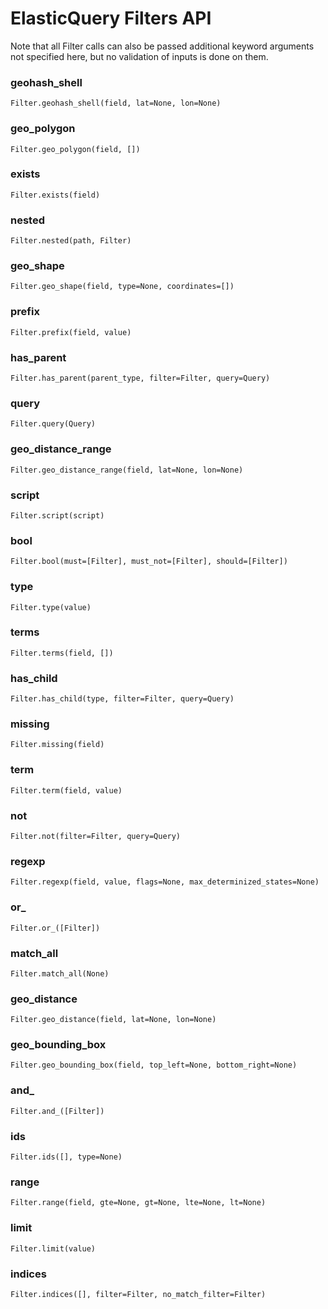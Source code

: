 # ElasticQuery Filters API

Note that all Filter calls can also be passed additional keyword arguments not specified here, but no validation of inputs is done on them.

### geohash_shell

`Filter.geohash_shell(field, lat=None, lon=None)`

### geo_polygon

`Filter.geo_polygon(field, [])`

### exists

`Filter.exists(field)`

### nested

`Filter.nested(path, Filter)`

### geo_shape

`Filter.geo_shape(field, type=None, coordinates=[])`

### prefix

`Filter.prefix(field, value)`

### has_parent

`Filter.has_parent(parent_type, filter=Filter, query=Query)`

### query

`Filter.query(Query)`

### geo_distance_range

`Filter.geo_distance_range(field, lat=None, lon=None)`

### script

`Filter.script(script)`

### bool

`Filter.bool(must=[Filter], must_not=[Filter], should=[Filter])`

### type

`Filter.type(value)`

### terms

`Filter.terms(field, [])`

### has_child

`Filter.has_child(type, filter=Filter, query=Query)`

### missing

`Filter.missing(field)`

### term

`Filter.term(field, value)`

### not

`Filter.not(filter=Filter, query=Query)`

### regexp

`Filter.regexp(field, value, flags=None, max_determinized_states=None)`

### or_

`Filter.or_([Filter])`

### match_all

`Filter.match_all(None)`

### geo_distance

`Filter.geo_distance(field, lat=None, lon=None)`

### geo_bounding_box

`Filter.geo_bounding_box(field, top_left=None, bottom_right=None)`

### and_

`Filter.and_([Filter])`

### ids

`Filter.ids([], type=None)`

### range

`Filter.range(field, gte=None, gt=None, lte=None, lt=None)`

### limit

`Filter.limit(value)`

### indices

`Filter.indices([], filter=Filter, no_match_filter=Filter)`
